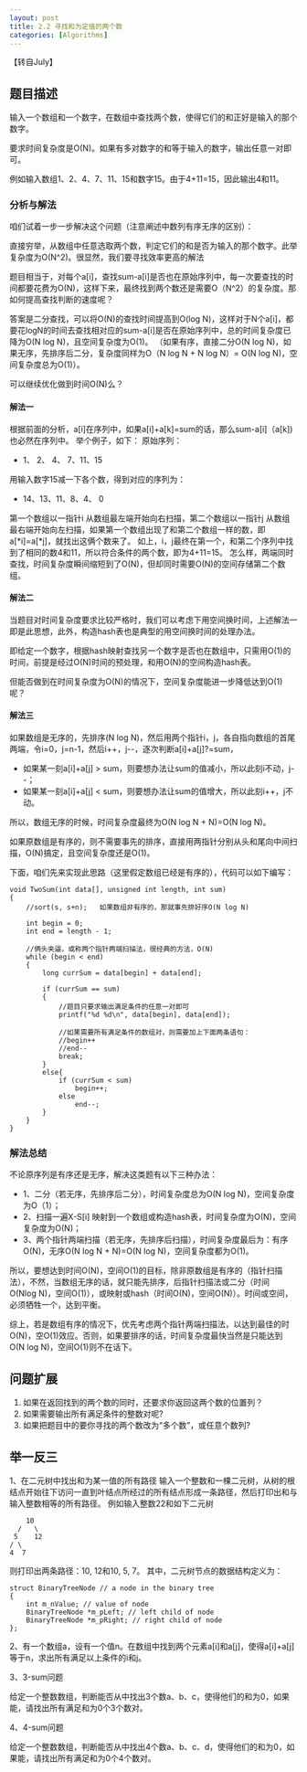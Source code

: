 ```yaml
---
layout: post
title: 2.2 寻找和为定值的两个数
categories: [Algorithms]
---
```

【转自July】

## 题目描述

输入一个数组和一个数字，在数组中查找两个数，使得它们的和正好是输入的那个数字。

要求时间复杂度是O(N)。如果有多对数字的和等于输入的数字，输出任意一对即可。

例如输入数组1、2、4、7、11、15和数字15。由于4+11=15，因此输出4和11。

### 分析与解法

咱们试着一步一步解决这个问题（注意阐述中数列有序无序的区别）：

直接穷举，从数组中任意选取两个数，判定它们的和是否为输入的那个数字。此举复杂度为O(N^2)。很显然，我们要寻找效率更高的解法

题目相当于，对每个a[i]，查找sum-a[i]是否也在原始序列中，每一次要查找的时间都要花费为O(N)，这样下来，最终找到两个数还是需要O（N^2）的复杂度。那如何提高查找判断的速度呢？

答案是二分查找，可以将O(N)的查找时间提高到O(log N)，这样对于N个a[i]，都要花logN的时间去查找相对应的sum-a[i]是否在原始序列中，总的时间复杂度已降为O(N log N)，且空间复杂度为O(1)。
（如果有序，直接二分O(N log N)，如果无序，先排序后二分，复杂度同样为O（N log N + N log N）= O(N log N)，空间复杂度总为O(1)）。

可以继续优化做到时间O(N)么？

#### 解法一

根据前面的分析，a[i]在序列中，如果a[i]+a[k]=sum的话，那么sum-a[i]（a[k])也必然在序列中。
举个例子，如下：
原始序列：
 - 1、 2、 4、 7、11、15

用输入数字15减一下各个数，得到对应的序列为：
 - 14、13、11、8、4、 0

第一个数组以一指针i 从数组最左端开始向右扫描，第二个数组以一指针j 从数组最右端开始向左扫描，如果第一个数组出现了和第二个数组一样的数，即a[*i]=a[*j]，就找出这俩个数来了。
如上，i，j最终在第一个，和第二个序列中找到了相同的数4和11，所以符合条件的两个数，即为4+11=15。
怎么样，两端同时查找，时间复杂度瞬间缩短到了O(N)，但却同时需要O(N)的空间存储第二个数组。

#### 解法二

当题目对时间复杂度要求比较严格时，我们可以考虑下用空间换时间，上述解法一即是此思想，此外，构造hash表也是典型的用空间换时间的处理办法。

即给定一个数字，根据hash映射查找另一个数字是否也在数组中，只需用O(1)的时间，前提是经过O(N)时间的预处理，和用O(N)的空间构造hash表。

但能否做到在时间复杂度为O(N)的情况下，空间复杂度能进一步降低达到O(1)呢？


#### 解法三

如果数组是无序的，先排序(N log N)，然后用两个指针i，j，各自指向数组的首尾两端，令i=0，j=n-1，然后i++，j--，逐次判断a[i]+a[j]?=sum，

 - 如果某一刻a[i]+a[j] > sum，则要想办法让sum的值减小，所以此刻i不动，j--；
 - 如果某一刻a[i]+a[j] < sum，则要想办法让sum的值增大，所以此刻i++，j不动。

所以，数组无序的时候，时间复杂度最终为O(N log N + N)=O(N log N)。

如果原数组是有序的，则不需要事先的排序，直接用两指针分别从头和尾向中间扫描，O(N)搞定，且空间复杂度还是O(1)。

下面，咱们先来实现此思路（这里假定数组已经是有序的），代码可以如下编写：


	void TwoSum(int data[], unsigned int length, int sum)
	{
		//sort(s, s+n);   如果数组非有序的，那就事先排好序O(N log N)
	
		int begin = 0;
		int end = length - 1;
	
		//俩头夹逼，或称两个指针两端扫描法，很经典的方法，O(N)
		while (begin < end)
		{
			long currSum = data[begin] + data[end];
	
			if (currSum == sum)
			{
				//题目只要求输出满足条件的任意一对即可
				printf("%d %d\n", data[begin], data[end]);
	
				//如果需要所有满足条件的数组对，则需要加上下面两条语句：
				//begin++
				//end--
				break;
			}
			else{
				if (currSum < sum)
					begin++;
				else
					end--;
			}
		}
	}


### 解法总结

不论原序列是有序还是无序，解决这类题有以下三种办法：

 - 1、二分（若无序，先排序后二分），时间复杂度总为O(N log N)，空间复杂度为O（1）；
 - 2、扫描一遍X-S[i]  映射到一个数组或构造hash表，时间复杂度为O(N)，空间复杂度为O(N)；
 - 3、两个指针两端扫描（若无序，先排序后扫描），时间复杂度最后为：有序O(N)，无序O(N log N + N)=O(N log N)，空间复杂度都为O(1)。

所以，要想达到时间O(N)，空间O(1)的目标，除非原数组是有序的（指针扫描法），不然，当数组无序的话，就只能先排序，后指针扫描法或二分（时间 O(Nlog N)，空间O(1)），或映射或hash（时间O(N)，空间O(N)）。时间或空间，必须牺牲一个，达到平衡。

综上，若是数组有序的情况下，优先考虑两个指针两端扫描法，以达到最佳的时O(N)，空O(1)效应。否则，如果要排序的话，时间复杂度最快当然是只能达到O(N log N)，空间O(1)则不在话下。

## 问题扩展

1. 如果在返回找到的两个数的同时，还要求你返回这两个数的位置列？
2. 如果需要输出所有满足条件的整数对呢?
3. 如果把题目中的要你寻找的两个数改为“多个数”，或任意个数列?

## 举一反三

1、在二元树中找出和为某一值的所有路径
输入一个整数和一棵二元树，从树的根结点开始往下访问一直到叶结点所经过的所有结点形成一条路径，然后打印出和与输入整数相等的所有路径。
例如输入整数22和如下二元树


	    10  
	  /   \   
	 5    12   
	/ \     
	4  7


则打印出两条路径：10, 12和10, 5, 7。
其中，二元树节点的数据结构定义为：

	struct BinaryTreeNode // a node in the binary tree
	{
	    int m_nValue; // value of node
	    BinaryTreeNode *m_pLeft; // left child of node
	    BinaryTreeNode *m_pRight; // right child of node
	};


2、有一个数组a，设有一个值n。在数组中找到两个元素a[i]和a[j]，使得a[i]+a[j]等于n，求出所有满足以上条件的i和j。

3、3-sum问题

给定一个整数数组，判断能否从中找出3个数a、b、c，使得他们的和为0，如果能，请找出所有满足和为0个3个数对。

4、4-sum问题

给定一个整数数组，判断能否从中找出4个数a、b、c、d，使得他们的和为0，如果能，请找出所有满足和为0个4个数对。
